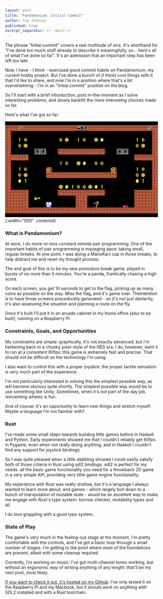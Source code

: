```yaml
---
layout: post
title: "Pandamonium: Initial Commit"
author: Tom Johnson
published: true
excerpt_separator: <!--more-->
---
```

The phrase "Initial commit" covers a real multitude of sins. It's shorthand for "I've done too much stuff
already to describe it meaningfully, so... here's all of what I've done so far". It's an admission that
an important step has been left too late.

Now, I have - I think - exercised good commit habits on Pandamonium, my current hobby project. But I've 
done a bunch of (I think) cool things with it that I'd like to share, and now I'm in a position 
where that's a bit overwhelming - I'm in an "Initial commit" position on the blog.

So I'll start with a brief introduction, post in-the-moment as I solve interesting problems, and slowly
backfill the more interesting choices made so far.

Here's what I've got so far:

![image tooltip here](/assets/pandamonium_screenshot.png){:width="500" .centered}

<!--more-->
### What is Pandamonium? 
At work, I do more-or-less constant remote pair programming. One of the important habits of pair
programming is managing pace: taking small, regular breaks. At one point, I was doing a MarioKart cup
in those breaks, to help distract me and reset my thought process.

The end goal of this is to be my new pomodoro break game, played in bursts of no more than 5 minutes. You're
a panda, frantically chasing a high score.

On each screen, you get 10 seconds to get to the flag, picking up as many coins as possible on the way.
Miss the flag, and it's game over. Theintention is to have those screens procedurally generated - so it's 
not just dexterity, it's also assessing the situation and planning a route on the fly. 

Once it's built I'll put it in an arcade cabinet in my home office (also to be built), running on a Raspberry Pi.

### Constraints, Goals, and Opportunities
My constraints are simple: graphically, it's not exactly advanced, but I'm harkening back to a chunky
pixel-style of the NES era. I do, however, want it to run at a consistent 60fps: this game is extremely
fast and precise. That should not be difficult on the technology I'm using.

I also want to control this with a proper joystick: the proper tactile sensation is very much part of the experience.

I'm _not_ particularly interested in solving this the simplest possible way, as will become obvious quite
shortly. The simplest possible way would be to use something like Unity. Sometimes, when it's not part
of the day job, reinventing wheels is fun.

And of course: it's an opportunity to learn new things and stretch myself. Maybe a language I'm not familiar with?

### Rust
I've made some small steps towards building little games before in Haskell and Python. Early experiments showed
me that I couldn't reliably get 60fps in Pygame, even when not really doing anything, and in Haskell I couldn't
find any support for joystick bindings.

So I was quite pleased when a little dabbling showed I could easily satisfy both of those criteria in Rust using
sdl2 bindings. sdl2 is perfect for my needs: all the basic game functionality you need for a throwback 2D game in 
a very simple API, providing very little game engine functionality.

My experience with Rust was really shallow, but it's a language I always wanted to learn more about, and games - 
which largely boil down to a bunch of manipulation of mutable state - would be an excellent way to make me engage
with Rust's type system: borrow checker, mutability types and all.

I do love grappling with a good type system.

### State of Play
The game's very much in the feeling-out stage at the moment. I'm pretty comfortable with the controls, and
I've got a basic loop through a small number of stages. I'm getting to the point where most of the foundations
are present, albeit with some cleanup required.

Currently, I'm working on music: I've got multi-channel tunes working, but without an ergonomic way of writing 
anything of any length: that'll be my next post, most likely.

[If you want to check it out, it's hosted on my Github](https://github.com/writeoncereadmany/rust-game). I've
only tested it on the Raspberry Pi and my Macbook, but it should work on anything with SDL2 installed and with
a Rust toolchain.